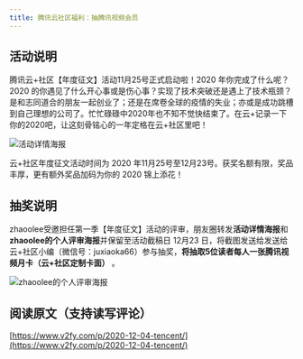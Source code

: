 ```yaml
---
title: 腾讯云社区福利：抽腾讯视频会员
---
```



## 活动说明

腾讯云+社区【年度征文】活动11月25号正式启动啦！2020 年你完成了什么呢？2020 的你遇见了什么开心事或是伤心事？实现了技术突破还是遇上了技术瓶颈？是和志同道合的朋友一起创业了；还是在席卷全球的疫情的失业；亦或是成功跳槽到自己理想的公司了。忙忙碌碌中2020年也不知不觉快结束了。在云+记录一下你的2020吧，让这刻骨铭心的一年定格在云+社区里吧！

![活动详情海报](https://www.v2fy.com/asset/0i/jikemiji/jikemiji-md/2020-12-04-tencent.assets/qingxi-7045554.jpeg)

云+社区年度征文活动时间为 2020 年11月25号至12月23号。获奖名额有限，奖品丰厚，更有额外奖品加码为你的 2020 锦上添花！


##  抽奖说明

zhaoolee受邀担任第一季【年度征文】活动的评审，朋友圈转发**活动详情海报**和**zhaoolee的个人评审海报**并保留至活动截稿日 12月23 日，将截图发送给发送给云+社区小编（微信号：juxiaoka66）参与抽奖，**将抽取5位读者每人一张腾讯视频月卡（云+社区定制卡面）** 。

![zhaoolee的个人评审海报](https://www.v2fy.com/asset/0i/jikemiji/jikemiji-md/2020-12-04-tencent.assets/zhaoolee.jpeg)




## 阅读原文（支持读写评论）

[https://www.v2fy.com/p/2020-12-04-tencent/](https://www.v2fy.com/p/2020-12-04-tencent/)

